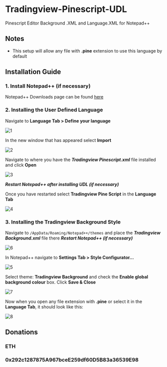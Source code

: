 # Tradingview-Pinescript-UDL
Pinescript Editor Background .XML and Language.XML for Notepad++

## Notes

- This setup will allow any file with **.pine** extension to use this language by default

## Installation Guide
### 1. Install Notepad++ (if necessary)
Notepad++ Downloads page can be found [here](https://notepad-plus-plus.org/downloads/)

### 2. Installing the User Defined Language
Navigate to **Language Tab > Define your language**

![1](https://user-images.githubusercontent.com/38841927/66919599-87850080-f019-11e9-8445-2728dca9e22c.JPG)

In the new window that has appeared select **Import**

![2](https://user-images.githubusercontent.com/38841927/66919600-87850080-f019-11e9-90ac-1cb19a138902.JPG)

Navigate to where you have the ***Tradingview Pinescript.xml*** file installed and click **Open**

![3](https://user-images.githubusercontent.com/38841927/66919601-87850080-f019-11e9-8c97-f12ad3252d55.JPG)

***Restart Notepad++ after installing UDL (if necessary)***

Once you have restarted select **Tradingview Pine Script** in the **Language Tab**

![4](https://user-images.githubusercontent.com/38841927/66919602-881d9700-f019-11e9-964c-14925dba8b27.JPG)

### 3. Installing the Tradingview Background Style
Navigate to ```/AppData/Roaming/Notepad++/themes``` and place the ***Tradingview Background.xml*** file there
***Restart Notepad++ (if necessary)***

![6](https://user-images.githubusercontent.com/38841927/66919604-881d9700-f019-11e9-8cf5-fc0e57278f5d.JPG)

In Notepad++ navigate to **Settings Tab > Style Configurator...**

![5](https://user-images.githubusercontent.com/38841927/66919603-881d9700-f019-11e9-86b3-7366ee2d6191.JPG)

Select theme: **Tradingview Background** and check the **Enable global background colour** box.
Click **Save & Close**

![7](https://user-images.githubusercontent.com/38841927/66919605-881d9700-f019-11e9-8920-f3c319ad8650.JPG)

Now when you open any file extension with **.pine** or select it in the **Language Tab**, it should look like this:

![8](https://user-images.githubusercontent.com/38841927/66919606-881d9700-f019-11e9-9890-a8e9394e57d5.JPG)

## Donations
### ETH
### 0x292c1287875A967bceE259df60D5B83a36539E98
